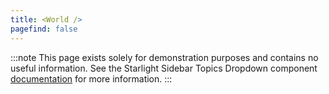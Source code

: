 ```yaml
---
title: <World />
pagefind: false
---
```


:::note
This page exists solely for demonstration purposes and contains no useful information.
See the Starlight Sidebar Topics Dropdown component [documentation](/docs/getting-started/) for more information.
:::
